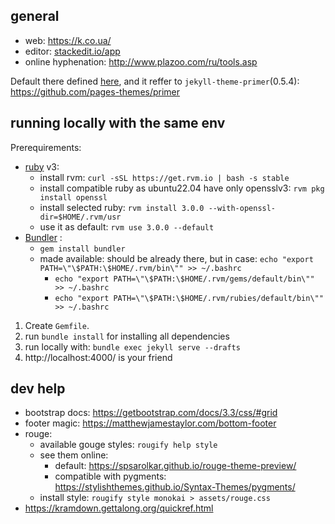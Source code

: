 ## general
* web: https://k.co.ua/
* editor: [stackedit.io/app](https://stackedit.io/app#providerId=githubWorkspace&owner=msangel&repo=msangel.github.io&branch=master&path=_drafts%2F)
* online hyphenation: http://www.plazoo.com/ru/tools.asp

Default there defined [here](https://github.com/github/pages-gem/blob/master/lib/github-pages/configuration.rb), and it reffer to `jekyll-theme-primer`(0.5.4): https://github.com/pages-themes/primer

## running locally with the same env
Prerequirements:
* [ruby](https://rvm.io/) v3:
  * install rvm: `curl -sSL https://get.rvm.io | bash -s stable`
  * install compatible ruby as ubuntu22.04 have only opensslv3: `rvm pkg install openssl`
  * install selected ruby: `rvm install 3.0.0 --with-openssl-dir=$HOME/.rvm/usr`
  * use it as default: `rvm use 3.0.0 --default`
* [Bundler](https://bundler.io/) :
  * `gem install bundler`
  * made available: 
    should be already there, but in case: `echo "export PATH=\"\$PATH:\$HOME/.rvm/bin\"" >> ~/.bashrc`
    * `echo "export PATH=\"\$PATH:\$HOME/.rvm/gems/default/bin\"" >> ~/.bashrc`
    * `echo "export PATH=\"\$PATH:\$HOME/.rvm/rubies/default/bin\"" >> ~/.bashrc`

 1. Create `Gemfile`.
 2. run `bundle install` for installing all dependencies
 3. run locally with: `bundle exec jekyll serve --drafts`
 4. http://localhost:4000/ is your friend

## dev help
* bootstrap docs: https://getbootstrap.com/docs/3.3/css/#grid
* footer magic: https://matthewjamestaylor.com/bottom-footer
* rouge:
  * available gouge styles: `rougify help style`
  * see them online:
    * default: https://spsarolkar.github.io/rouge-theme-preview/
    * compatible with pygments: https://stylishthemes.github.io/Syntax-Themes/pygments/
  * install style: `rougify style monokai > assets/rouge.css`
* https://kramdown.gettalong.org/quickref.html

<!--stackedit_data:
eyJoaXN0b3J5IjpbMTE5NTQzOTQ2NCw0MDE4MjMyODVdfQ==
-->
